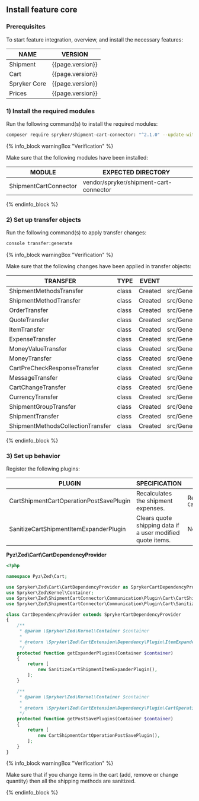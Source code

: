 
## Install feature core

### Prerequisites

To start feature integration, overview, and install the necessary features:

| NAME | VERSION |
| --- | --- |
| Shipment | {{page.version}} |
| Cart | {{page.version}} |
| Spryker Core | {{page.version}} |
| Prices | {{page.version}} |

### 1) Install the required modules

Run the following command(s) to install the required modules:

```bash
composer require spryker/shipment-cart-connector: "^2.1.0" --update-with-dependencies
```
{% info_block warningBox "Verification" %}

Make sure that the following modules have been installed:

| MODULE | EXPECTED DIRECTORY |
| --- | --- |
| ShipmentCartConnector | vendor/spryker/shipment-cart-connector |

{% endinfo_block %}

### 2) Set up transfer objects

Run the following command(s) to apply transfer changes:

```bash
console transfer:generate
```
{% info_block warningBox "Verification" %}

Make sure that the following changes have been applied in transfer objects:

| TRANSFER | TYPE | EVENT | PATH |
| --- | --- | --- | --- |
| ShipmentMethodsTransfer | class | Created | src/Generated/Shared/Transfer/ShipmentMethodsTransfer |
|ShipmentMethodTransfer | class | Created | src/Generated/Shared/Transfer/ShipmentMethodTransfer |
|OrderTransfer| class | Created | src/Generated/Shared/Transfer/OrderTransfer |
| QuoteTransfer | class | Created | src/Generated/Shared/Transfer/QuoteTransfer |
| ItemTransfer | class | Created | src/Generated/Shared/Transfer/ItemTransfer |
| ExpenseTransfer | class | Created | src/Generated/Shared/Transfer/ExpenseTransfer|
| MoneyValueTransfer | class | Created | src/Generated/Shared/Transfer/MoneyValueTransfer |
| MoneyTransfer | class | Created | src/Generated/Shared/Transfer/MoneyTransfer |
| CartPreCheckResponseTransfer | class | Created | src/Generated/Shared/Transfer/CartPreCheckResponseTransfer |
| MessageTransfer | class | Created | src/Generated/Shared/Transfer/MessageTransfer |
| CartChangeTransfer | class | Created | src/Generated/Shared/Transfer/CartChangeTransfer |
| CurrencyTransfer | class | Created | src/Generated/Shared/Transfer/CurrencyTransfer |
| ShipmentGroupTransfer | class | Created | src/Generated/Shared/Transfer/ShipmentGroupTransfer |
| ShipmentTransfer | class | Created | src/Generated/Shared/Transfer/ShipmentTransfer` |
| ShipmentMethodsCollectionTransfer | class | Created | src/Generated/Shared/Transfer/ShipmentMethodsCollectionTransfer |

{% endinfo_block %}

### 3) Set up behavior

Register the following plugins:

| PLUGIN | SPECIFICATION | PREREQUISITES |
| --- | --- | --- |
| CartShipmentCartOperationPostSavePlugin | Recalculates the shipment expenses. | Replacement for `CartShipmentExpanderPlugin` |
| SanitizeCartShipmentItemExpanderPlugin | Clears quote shipping data if a user modified quote items. | None |

**Pyz\Zed\Cart\CartDependencyProvider**

```php
<?php

namespace Pyz\Zed\Cart;

use Spryker\Zed\Cart\CartDependencyProvider as SprykerCartDependencyProvider;
use Spryker\Zed\Kernel\Container;
use Spryker\Zed\ShipmentCartConnector\Communication\Plugin\Cart\CartShipmentCartOperationPostSavePlugin;
use Spryker\Zed\ShipmentCartConnector\Communication\Plugin\Cart\SanitizeCartShipmentItemExpanderPlugin;

class CartDependencyProvider extends SprykerCartDependencyProvider
{
    /**
     * @param \Spryker\Zed\Kernel\Container $container
     *
     * @return \Spryker\Zed\CartExtension\Dependency\Plugin\ItemExpanderPluginInterface[]
     */
    protected function getExpanderPlugins(Container $container)
    {
        return [
            new SanitizeCartShipmentItemExpanderPlugin(),
        ];
    }

    /**
     * @param \Spryker\Zed\Kernel\Container $container
     *
     * @return \Spryker\Zed\CartExtension\Dependency\Plugin\CartOperationPostSavePluginInterface[]
     */
    protected function getPostSavePlugins(Container $container)
    {
        return [
            new CartShipmentCartOperationPostSavePlugin(),
        ];
    }
}
```

{% info_block warningBox "Verification" %}

Make sure that if you change items in the cart (add, remove or change quantity) then all the shipping methods are sanitized.

{% endinfo_block %}

